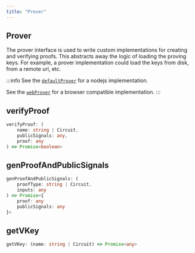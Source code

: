 ```yaml
---
title: "Prover"
---
```


## Prover

The prover interface is used to write custom implementations for creating and verifying proofs. This abstracts away the logic of loading the proving keys. For example, a prover implementation could load the keys from disk, from a remote url, etc.

:::info
See the [`defaultProver`](default-prover) for a nodejs implementation.

See the [`webProver`](web-prover) for a browser compatible implementation.
:::

## verifyProof

```ts
verifyProof: (
    name: string | Circuit,
    publicSignals: any,
    proof: any
) => Promise<boolean>
```

## genProofAndPublicSignals

```ts
genProofAndPublicSignals: (
    proofType: string | Circuit,
    inputs: any
) => Promise<{
    proof: any
    publicSignals: any
}>
```

## getVKey

```ts
getVKey: (name: string | Circuit) => Promise<any>
```
